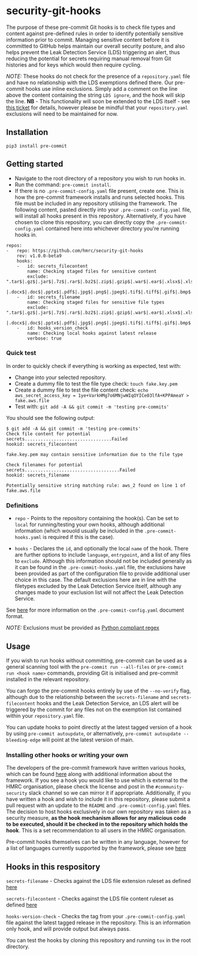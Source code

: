 # security-git-hooks

The purpose of these pre-commit Git hooks is to check file types and content against pre-defined rules in order to identify potentially sensitive information prior to commit. Managing sensitive content before it is committed to GitHub helps maintain our overall security posture, and also helps prevent the Leak Detection Service (LDS) triggering an alert, thus reducing the potential for secrets requiring manual removal from Git histories and for keys which would then require cycling.  

*NOTE:* These hooks do not check for the presence of a `repository.yaml` file and have no relationship with the LDS exemptions defined there. Our pre-commit hooks use inline exclusions. Simply add a comment on the line above the content containing the string `LDS ignore`, and the hook will skip the line. **NB** - This functionality will soon be extended to the LDS itself - see [this ticket](https://jira.tools.tax.service.gov.uk/browse/BDOG-192) for details, however please be mindful that your `repository.yaml` exclusions will need to be maintained for now.

## Installation

`pip3 install pre-commit`


## Getting started 

* Navigate to the root directory of a repository you wish to run hooks in.
* Run the command: `pre-commit install`.
* If there is no `.pre-commit-config.yaml` file present, create one. This is how the pre-commit framework installs and runs selected hooks.  This file must be included in any repository utilising the framework.  The following content, pasted directly into your `.pre-commit-config.yaml` file, will install all hooks present in this repository. Alternatively, if you have chosen to clone this repository, you can directly copy the `.pre-commit-config.yaml` contained here into whichever directory you're running hooks in.

```
repos:
-   repo: https://github.com/hmrc/security-git-hooks
    rev: v1.0.0-beta9
    hooks:
    -   id: secrets_filecontent
        name: Checking staged files for sensitive content
        exclude: ".tar$|.gz$|.jar$|.7z$|.rar$|.bz2$|.zip$|.gzip$|.war$|.ear$|.xlsx$|.xls$|
                |.docx$|.doc$|.pptx$|.pdf$|.jpg$|.png$|.jpeg$|.tif$|.tiff$|.gif$|.bmp$|.webp$|.svg$|.ico$|.psd$|.exe$|.dll$|.dmg$|.de$|.rpm$"
    -   id: secrets_filename
        name: Checking staged files for sensitive file types
        exclude: ".tar$|.gz$|.jar$|.7z$|.rar$|.bz2$|.zip$|.gzip$|.war$|.ear$|.xlsx$|.xls$|
                |.docx$|.doc$|.pptx$|.pdf$|.jpg$|.png$|.jpeg$|.tif$|.tiff$|.gif$|.bmp$|.webp$|.svg$|.ico$|.psd$|.exe$|.dll$|.dmg$|.de$|.rpm$"
    -   id: hooks_version_check
        name: Checking local hooks against latest release
        verbose: true

```

### Quick test
In order to quickly check if everything is working as expected, test with:

* Change into your selected repository.
* Create a dummy file to test the file type check: `touch fake.key.pem`
* Create a dummy file to test the file content check: `echo aws_secret_access_key = 1ye+VarkHMg7o6MNjwWIqOYICe03lfA+KPPAmeaY > fake.aws.file`
* Test with: `git add -A && git commit -m 'testing pre-commits'`

You should see the following output:
```
$ git add -A && git commit -m 'testing pre-commits'
Check file content for potential secrets.................................Failed
hookid: secrets_filecontent

fake.key.pem may contain sensitive information due to the file type

Check filenames for potential secrets....................................Failed
hookid: secrets_filename

Potentially sensitive string matching rule: aws_2 found on line 1 of fake.aws.file

```

### Definitions
* `repo` - Points to the repository containing the hook(s). Can be set to `local` for running/testing your own hooks, although additional information (which wouold usually be included in the `.pre-commit-hooks.yaml` is required if this is the case).

* `hooks` - Declares the `id`, and optionally the local `name` of the hook. There are further options to include `language`,  `entrypoint`, and a list of any files to `exclude`. Although this information should not be included generally as it can be found in the `.pre-commit-hooks.yaml` file, the exclusions have been provided as part of the configuration file to provide additional user choice in this case. The default exclusions here are in line with the filetypes excluded by the Leak Detection Service itself, although any changes made to your exclusion list will not affect the Leak Detection Service.  

See [here](https://pre-commit.com/#plugins) for more information on the `.pre-commit-config.yaml` document format.

*NOTE:* Exclusions must be provided as [Python compliant regex](https://www.debuggex.com/cheatsheet/regex/python)

## Usage

If you wish to run hooks without committing, pre-commit can be used as a general scanning tool with the `pre-commit run --all-files` or `pre-commit run <hook name>` commands, providing Git is initialised and pre-commit installed in the relevant repository.

You can forgo the pre-commit hooks entirely by use of the `--no-verify` flag, although due to the relationship between the `secrets-filename` and `secrets-filecontent` hooks and the Leak Detection Service, an LDS alert will be triggered by the commit for any files not on the exemption list contained within your `repository.yaml` file.

You can update hooks to point directly at the latest tagged version of a hook by using `pre-commit autoupdate`, or alternatively, `pre-commit autoupdate --bleeding-edge` will point at the latest version of main.

### Installing other hooks or writing your own

The developers of the pre-commit framework have written various hooks, which can be found [here](https://github.com/hmrc/pre-commit-hooks) along with additional information about the framework. If you see a hook you would like to use which is external to the HMRC organisation, please check the license and post in the `#community-security` slack channel so we can mirror it if appropriate. Additionally, if you have written a hook and wish to include it in this repository, please submit a pull request with an update to the `README` and `.pre-commit-config.yaml` files. The decision to host hooks exclusively in our own repository was taken as a security measure, **as the hook mechanism allows for any malicious code to be executed, should it be checked in to the repository which holds the hook**. This is a set recommendation to all users in the HMRC organisation.

Pre-commit hooks themselves can be written in any language, however for a list of languages currently supported by the framework, please see [here](https://pre-commit.com/#new-hooks)

## Hooks in this respository

`secrets-filename` -  Checks against the LDS file extension ruleset as defined [here](https://github.com/hmrc/app-config-base/blob/main/leak-detection.conf#L142)

`secrets-filecontent` - Checks against the LDS file content ruleset as defined [here](https://github.com/hmrc/app-config-base/blob/main/leak-detection.conf#L92)

`hooks-version-check` - Checks the tag from your `.pre-commit-config.yaml` file against the latest tagged release in the repository. This is an information only hook, and will provide output but always pass.

You can test the hooks by cloning this repository and running `tox` in the root directory.
